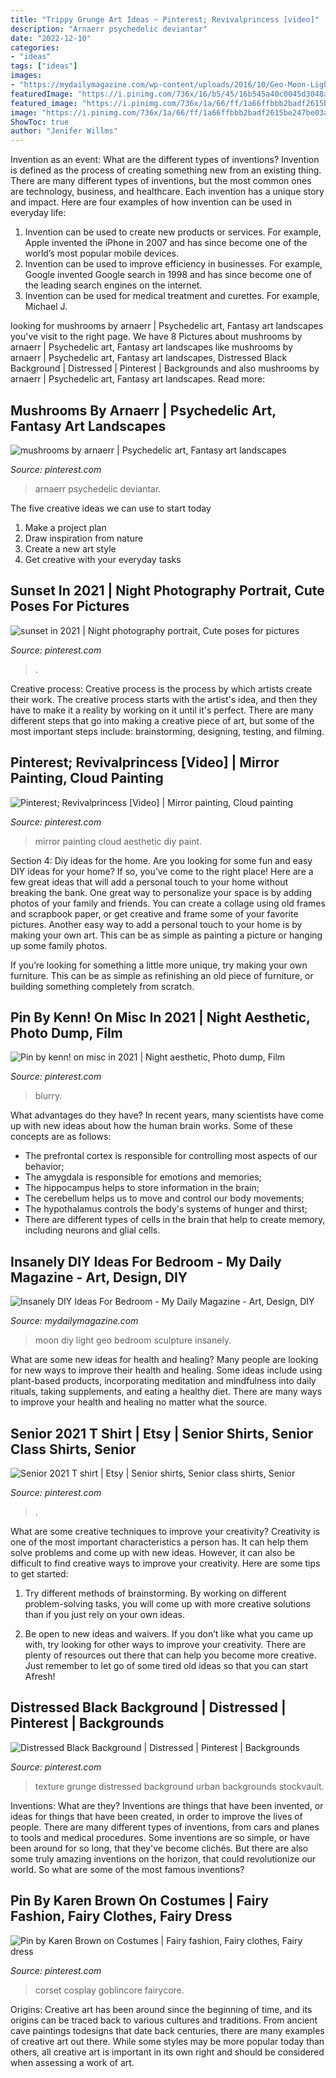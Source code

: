 ```yaml
---
title: "Trippy Grunge Art Ideas ~ Pinterest; Revivalprincess [video]"
description: "Arnaerr psychedelic deviantar"
date: "2022-12-10"
categories:
- "ideas"
tags: ["ideas"]
images:
- "https://mydailymagazine.com/wp-content/uploads/2016/10/Geo-Moon-Light-Sculpture.jpg"
featuredImage: "https://i.pinimg.com/736x/16/b5/45/16b545a40c0045d3048aeaeaeb9dd348.jpg"
featured_image: "https://i.pinimg.com/736x/1a/66/ff/1a66ffbbb2badf2615be247be03a0dc7.jpg"
image: "https://i.pinimg.com/736x/1a/66/ff/1a66ffbbb2badf2615be247be03a0dc7.jpg"
ShowToc: true
author: "Jenifer Willms"
---
```



Invention as an event: What are the different types of inventions?
Invention is defined as the process of creating something new from an existing thing. There are many different types of inventions, but the most common ones are technology, business, and healthcare. Each invention has a unique story and impact. Here are four examples of how invention can be used in everyday life: 
1. Invention can be used to create new products or services. For example, Apple invented the iPhone in 2007 and has since become one of the world’s most popular mobile devices. 
2. Invention can be used to improve efficiency in businesses. For example, Google invented Google search in 1998 and has since become one of the leading search engines on the internet. 
3. Invention can be used for medical treatment and curettes. For example, Michael J.

	

		
looking for mushrooms by arnaerr | Psychedelic art, Fantasy art landscapes you've visit to the right page. We have 8 Pictures about mushrooms by arnaerr | Psychedelic art, Fantasy art landscapes like mushrooms by arnaerr | Psychedelic art, Fantasy art landscapes, Distressed Black Background | Distressed | Pinterest | Backgrounds and also mushrooms by arnaerr | Psychedelic art, Fantasy art landscapes. Read more:
		
    
## Mushrooms By Arnaerr | Psychedelic Art, Fantasy Art Landscapes

<img loading=lazy src="https://i.pinimg.com/736x/53/ac/6b/53ac6b162e0462c7bcf14099daedd4e9.jpg" onerror="this.onerror=null;this.src='https://tse3.mm.bing.net/th?id=OIP.FdHb99w9Gz7wTiMvEyVOHAHaKt&amp;pid=15.1';" alt="mushrooms by arnaerr | Psychedelic art, Fantasy art landscapes">

_Source: pinterest.com_

>arnaerr psychedelic deviantar. 

	

The five creative ideas we can use to start today
1. Make a project plan
2. Draw inspiration from nature
3. Create a new art style
4. Get creative with your everyday tasks 

    
## Sunset In 2021 | Night Photography Portrait, Cute Poses For Pictures

<img loading=lazy src="https://i.pinimg.com/736x/d6/b4/db/d6b4dbf2f17713f04e6519bdf72bdc9b.jpg" onerror="this.onerror=null;this.src='https://tse1.mm.bing.net/th?id=OIP.Cw-fdM_CDOylF1cyc8k7QAHaJ3&amp;pid=15.1';" alt="sunset in 2021 | Night photography portrait, Cute poses for pictures">

_Source: pinterest.com_

>. 

	

Creative process:
Creative process is the process by which artists create their work. The creative process starts with the artist's idea, and then they have to make it a reality by working on it until it's perfect. There are many different steps that go into making a creative piece of art, but some of the most important steps include: brainstorming, designing, testing, and filming.

    
## Pinterest; Revivalprincess [Video] | Mirror Painting, Cloud Painting

<img loading=lazy src="https://i.pinimg.com/736x/03/ec/b4/03ecb462f8d0c387d4869220d9e21726.jpg" onerror="this.onerror=null;this.src='https://tse2.mm.bing.net/th?id=OIP.zpWPc13Rl1BKxoiamp9h8wHaNK&amp;pid=15.1';" alt="Pinterest; Revivalprincess [Video] | Mirror painting, Cloud painting">

_Source: pinterest.com_

>mirror painting cloud aesthetic diy paint. 

	

Section 4: Diy ideas for the home.
Are you looking for some fun and easy DIY ideas for your home? If so, you’ve come to the right place! Here are a few great ideas that will add a personal touch to your home without breaking the bank.
One great way to personalize your space is by adding photos of your family and friends. You can create a collage using old frames and scrapbook paper, or get creative and frame some of your favorite pictures. Another easy way to add a personal touch to your home is by making your own art. This can be as simple as painting a picture or hanging up some family photos.

If you’re looking for something a little more unique, try making your own furniture. This can be as simple as refinishing an old piece of furniture, or building something completely from scratch.

    
## Pin By Kenn! On Misc In 2021 | Night Aesthetic, Photo Dump, Film

<img loading=lazy src="https://i.pinimg.com/736x/16/b5/45/16b545a40c0045d3048aeaeaeb9dd348.jpg" onerror="this.onerror=null;this.src='https://tse1.mm.bing.net/th?id=OIP.uCkAE-R7rbmURivKHaZdhgHaJ3&amp;pid=15.1';" alt="Pin by kenn! on misc in 2021 | Night aesthetic, Photo dump, Film">

_Source: pinterest.com_

>blurry. 

	

What advantages do they have?
In recent years, many scientists have come up with new ideas about how the human brain works. Some of these concepts are as follows: 
- The prefrontal cortex is responsible for controlling most aspects of our behavior; 
- The amygdala is responsible for emotions and memories; 
- The hippocampus helps to store information in the brain; 
- The cerebellum helps us to move and control our body movements; 
- The hypothalamus controls the body's systems of hunger and thirst; 
- There are different types of cells in the brain that help to create memory, including neurons and glial cells.

    
## Insanely DIY Ideas For Bedroom - My Daily Magazine - Art, Design, DIY

<img loading=lazy src="https://mydailymagazine.com/wp-content/uploads/2016/10/Geo-Moon-Light-Sculpture.jpg" onerror="this.onerror=null;this.src='https://tse1.mm.bing.net/th?id=OIP.fpY9ks8m3W-VKt2JXqXJ9AHaLH&amp;pid=15.1';" alt="Insanely DIY Ideas For Bedroom - My Daily Magazine - Art, Design, DIY">

_Source: mydailymagazine.com_

>moon diy light geo bedroom sculpture insanely. 

	

What are some new ideas for health and healing?
Many people are looking for new ways to improve their health and healing. Some ideas include using plant-based products, incorporating meditation and mindfulness into daily rituals, taking supplements, and eating a healthy diet. There are many ways to improve your health and healing no matter what the source.

    
## Senior 2021 T Shirt | Etsy | Senior Shirts, Senior Class Shirts, Senior

<img loading=lazy src="https://i.pinimg.com/736x/1a/66/ff/1a66ffbbb2badf2615be247be03a0dc7.jpg" onerror="this.onerror=null;this.src='https://tse4.mm.bing.net/th?id=OIP.Xult8nPJmgOI0bCd3zFi_wHaJ3&amp;pid=15.1';" alt="Senior 2021 T shirt | Etsy | Senior shirts, Senior class shirts, Senior">

_Source: pinterest.com_

>. 

	

What are some creative techniques to improve your creativity?
Creativity is one of the most important characteristics a person has. It can help them solve problems and come up with new ideas. However, it can also be difficult to find creative ways to improve your creativity. Here are some tips to get started: 
1. Try different methods of brainstorming. By working on different problem-solving tasks, you will come up with more creative solutions than if you just rely on your own ideas.

2. Be open to new ideas and waivers. If you don’t like what you came up with, try looking for other ways to improve your creativity. There are plenty of resources out there that can help you become more creative. Just remember to let go of some tired old ideas so that you can start Afresh!

    
## Distressed Black Background | Distressed | Pinterest | Backgrounds

<img loading=lazy src="https://s-media-cache-ak0.pinimg.com/736x/01/71/7a/01717aafa5ec6c202a1b009fe49cb0ef.jpg" onerror="this.onerror=null;this.src='https://tse1.mm.bing.net/th?id=OIP.jBtTatQoMWjrEpUW_VuMkwHaKL&amp;pid=15.1';" alt="Distressed Black Background | Distressed | Pinterest | Backgrounds">

_Source: pinterest.com_

>texture grunge distressed background urban backgrounds stockvault. 

	

Inventions: What are they?
Inventions are things that have been invented, or ideas for things that have been created, in order to improve the lives of people. There are many different types of inventions, from cars and planes to tools and medical procedures. Some inventions are so simple, or have been around for so long, that they've become clichés. But there are also some truly amazing inventions on the horizon, that could revolutionize our world. So what are some of the most famous inventions?

    
## Pin By Karen Brown On Costumes | Fairy Fashion, Fairy Clothes, Fairy Dress

<img loading=lazy src="https://i.pinimg.com/736x/e5/5a/4e/e55a4e19a4aa076be0d44a989f2a69f7.jpg" onerror="this.onerror=null;this.src='https://tse3.mm.bing.net/th?id=OIP.n6a9A4AnClkoxlazyRS-NQHaLH&amp;pid=15.1';" alt="Pin by Karen Brown on Costumes | Fairy fashion, Fairy clothes, Fairy dress">

_Source: pinterest.com_

>corset cosplay goblincore fairycore. 

	

Origins:
Creative art has been around since the beginning of time, and its origins can be traced back to various cultures and traditions. From ancient cave paintings todesigns that date back centuries, there are many examples of creative art out there. While some styles may be more popular today than others, all creative art is important in its own right and should be considered when assessing a work of art.

